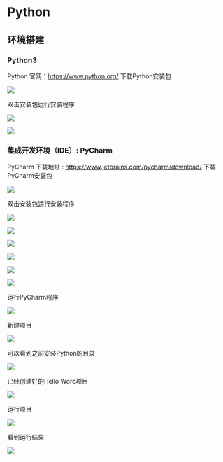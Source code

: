 # Python

## 环境搭建

### Python3

Python 官网：https://www.python.org/ 下载Python安装包

![](./images/download_python_1.png)

双击安装包运行安装程序

![](./images/download_python_2.png)

![](./images/download_python_3.png)

### 集成开发环境（IDE）: PyCharm

PyCharm 下载地址 : https://www.jetbrains.com/pycharm/download/ 下载PyCharm安装包

![](./images/download_pycharm_1.png)

双击安装包运行安装程序

![](./images/download_pycharm_2.png)

![](./images/download_pycharm_3.png)

![](./images/download_pycharm_4.png)

![](./images/download_pycharm_5.png)

![](./images/download_pycharm_6.png)

![](./images/download_pycharm_7.png)

运行PyCharm程序

![](./images/download_pycharm_8.png)

新建项目

![](./images/download_pycharm_9.png)

可以看到之前安装Python的目录

![](./images/download_pycharm_10.png)

已经创建好的Hello Word项目

![](./images/download_pycharm_11.png)

运行项目

![](./images/download_pycharm_12.png)

看到运行结果

![](./images/download_pycharm_13.png)

